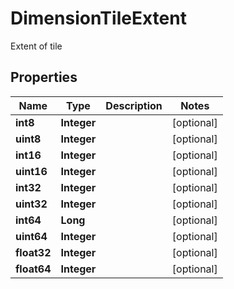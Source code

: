 

# DimensionTileExtent

Extent of tile

## Properties

Name | Type | Description | Notes
------------ | ------------- | ------------- | -------------
**int8** | **Integer** |  |  [optional]
**uint8** | **Integer** |  |  [optional]
**int16** | **Integer** |  |  [optional]
**uint16** | **Integer** |  |  [optional]
**int32** | **Integer** |  |  [optional]
**uint32** | **Integer** |  |  [optional]
**int64** | **Long** |  |  [optional]
**uint64** | **Integer** |  |  [optional]
**float32** | **Integer** |  |  [optional]
**float64** | **Integer** |  |  [optional]




